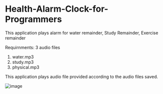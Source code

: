 # Health-Alarm-Clock-for-Programmers
This application plays alarm for water remainder, Study Remainder, Exercise remainder


Requirnments: 3 audio files
1) water.mp3
2) study.mp3
3) physical.mp3


This application plays audio file provided according to the audio files saved.
 
![image](https://user-images.githubusercontent.com/68636373/142762520-ffca27b0-6faa-4538-83b2-98f602b69f53.png)
